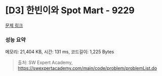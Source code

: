 # [D3] 한빈이와 Spot Mart - 9229 

[문제 링크](https://swexpertacademy.com/main/code/problem/problemDetail.do?contestProbId=AW8Wj7cqbY0DFAXN) 

### 성능 요약

메모리: 21,404 KB, 시간: 131 ms, 코드길이: 1,225 Bytes



> 출처: SW Expert Academy, https://swexpertacademy.com/main/code/problem/problemList.do